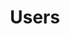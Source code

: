---
title: Users
taxonomy:
    category:
        - docs
visible: true
highlight:
    enabled: false
---
